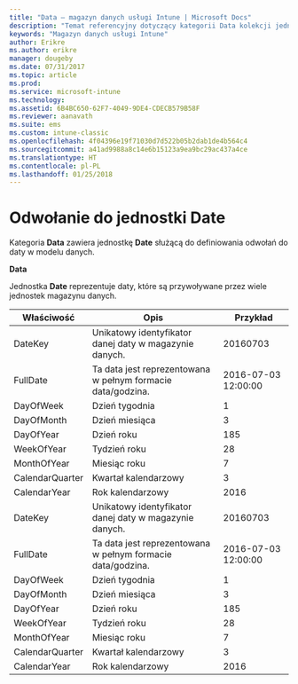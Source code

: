```yaml
---
title: "Data — magazyn danych usługi Intune | Microsoft Docs"
description: "Temat referencyjny dotyczący kategorii Data kolekcji jednostek w interfejsie API magazynu danych usługi Intune."
keywords: "Magazyn danych usługi Intune"
author: Erikre
ms.author: erikre
manager: dougeby
ms.date: 07/31/2017
ms.topic: article
ms.prod: 
ms.service: microsoft-intune
ms.technology: 
ms.assetid: 6B4BC650-62F7-4049-9DE4-CDECB579B58F
ms.reviewer: aanavath
ms.suite: ems
ms.custom: intune-classic
ms.openlocfilehash: 4f04396e19f71030d7d522b05b2dab1de4b564c4
ms.sourcegitcommit: a41ad9988a8c14e6b15123a9ea9bc29ac437a4ce
ms.translationtype: HT
ms.contentlocale: pl-PL
ms.lasthandoff: 01/25/2018
---
```

# <a name="reference-for-date-entity"></a>Odwołanie do jednostki Date

Kategoria **Data** zawiera jednostkę **Date** służącą do definiowania odwołań do daty w modelu danych.

**Data**

Jednostka **Date** reprezentuje daty, które są przywoływane przez wiele jednostek magazynu danych.

| Właściwość  | Opis | Przykład |
|---------|------------|--------|
| DateKey | Unikatowy identyfikator danej daty w magazynie danych. | 20160703 |
| FullDate | Ta data jest reprezentowana w pełnym formacie data/godzina. | 2016-07-03 12:00:00 |
| DayOfWeek | Dzień tygodnia | 1 |
| DayOfMonth | Dzień miesiąca | 3 |
| DayOfYear | Dzień roku | 185 |
| WeekOfYear | Tydzień roku | 28 |
| MonthOfYear | Miesiąc roku | 7 |
| CalendarQuarter | Kwartał kalendarzowy | 3 |
| CalendarYear | Rok kalendarzowy | 2016 |
| DateKey | Unikatowy identyfikator danej daty w magazynie danych. | 20160703 |
| FullDate | Ta data jest reprezentowana w pełnym formacie data/godzina. | 2016-07-03 12:00:00 |
| DayOfWeek | Dzień tygodnia | 1 |
| DayOfMonth | Dzień miesiąca | 3 |
| DayOfYear | Dzień roku | 185 |
| WeekOfYear | Tydzień roku | 28 |
| MonthOfYear | Miesiąc roku | 7 |
| CalendarQuarter | Kwartał kalendarzowy | 3 |
| CalendarYear | Rok kalendarzowy | 2016 |

